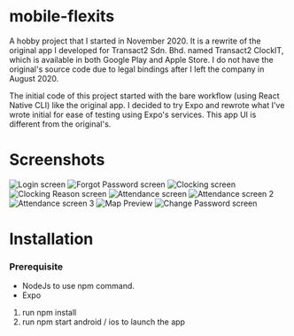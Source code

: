 # mobile-flexits

A hobby project that I started in November 2020. It is a rewrite of the original app I developed for Transact2 Sdn. Bhd. named Transact2 ClockIT, which is available in both Google Play and Apple Store. I do not have the original's source code due to legal bindings after I left the company in August 2020.

The initial code of this project started with the bare workflow (using React Native CLI) like the original app. I decided to try Expo and rewrote what I've wrote initial for ease of testing using Expo's services. This app UI is different from the original's.

# Screenshots

![Login screen](https://github.com/nahcnats/screenshots/blob/main/flexits/mobile_flexits/Screenshot01.png "Login screen")
![Forgot Password screen](https://github.com/nahcnats/screenshots/blob/main/flexits/mobile_flexits/Screenshot02.png "Forgot Password screen")
![Clocking screen](https://github.com/nahcnats/screenshots/blob/main/flexits/mobile_flexits/Screenshot03.png "Clocking screen")
![Clocking Reason screen](https://github.com/nahcnats/screenshots/blob/main/flexits/mobile_flexits/Screenshot04.png "Clocking Reason screen")
![Attendance screen](https://github.com/nahcnats/screenshots/blob/main/flexits/mobile_flexits/Screenshot05.png "Attendance screen")
![Attendance screen 2](https://github.com/nahcnats/screenshots/blob/main/flexits/mobile_flexits/Screenshot06.png "Attendance screen 2")
![Attendance screen 3](https://github.com/nahcnats/screenshots/blob/main/flexits/mobile_flexits/Screenshot07.png "Attendance screen 3")
![Map Preview](https://github.com/nahcnats/screenshots/blob/main/flexits/mobile_flexits/Screenshot08.png "Map Preview 3")
![Change Password screen](https://github.com/nahcnats/screenshots/blob/main/flexits/mobile_flexits/Screenshot10.png "Change Password screen")

# Installation

### Prerequisite

-   NodeJs to use npm command.
-   Expo

1. run npm install
2. run npm start android / ios to launch the app
